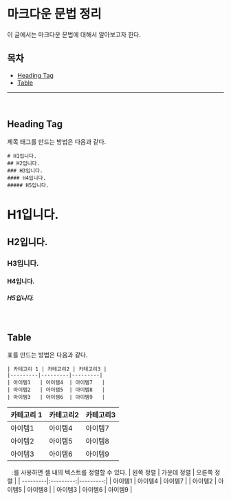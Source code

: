 # 마크다운 문법 정리
이 글에서는 마크다운 문법에 대해서 알아보고자 한다.
&nbsp;
## 목차 
- [Heading Tag](#Heading-Tag)
- [Table](#table)
&nbsp;
---
&nbsp;
## Heading Tag 
제목 태그를 만드는 방법은 다음과 같다.
```
# H1입니다.
## H2입니다.
### H3입니다.
#### H4입니다.
##### H5입니다.
```
# H1입니다.
## H2입니다.
### H3입니다.
#### H4입니다.
##### H5입니다.
&nbsp;
## Table 
표를 만드는 방법은 다음과 같다. 
```
| 카테고리 1 | 카테고리2 | 카테고리3 |
|---------|---------|---------|
| 아이템1   | 아이템4  | 아이템7   |
| 아이템2   | 아이템5  | 아이템8   |
| 아이템3   | 아이템6  | 아이템9   |
```
| 카테고리 1 | 카테고리2 | 카테고리3 |
|---------|---------|---------|
| 아이템1   | 아이템4  | 아이템7   |
| 아이템2   | 아이템5  | 아이템8   |
| 아이템3   | 아이템6  | 아이템9   |

&nbsp;
``:``를 사용하면 셀 내의 텍스트를 정렬할 수 있다.
| 왼쪽 정렬  | 가운데 정렬  | 오른쪽 정렬 |
| ---------|:---------:|---------:|
| 아이템1    | 아이템4    | 아이템7    |
| 아이템2    | 아이템5    | 아이템8    |
| 아이템3    | 아이템6    | 아이템9    |